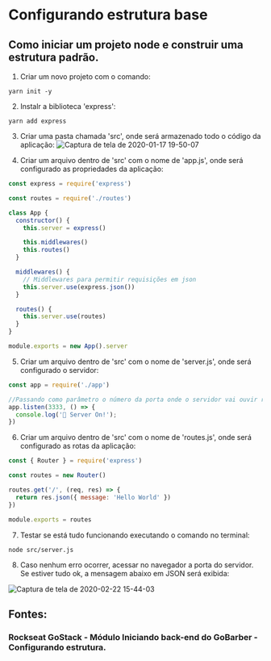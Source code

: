 # Configurando estrutura base
## Como iniciar um projeto node e construir uma estrutura padrão. 

1. Criar um novo projeto com o comando:
```
yarn init -y
```

2. Instalr a biblioteca 'express':
```
yarn add express
```

3. Criar uma pasta chamada 'src', onde será armazenado todo o código da aplicação:
![Captura de tela de 2020-01-17 19-50-07](https://user-images.githubusercontent.com/54601930/72651647-c00ee000-3962-11ea-8cd3-7d11f58d13a0.png)

4. Criar um arquivo dentro de 'src' com o nome de 'app.js', onde será configurado as propriedades da aplicação:
```javascript
const express = require('express')

const routes = require('./routes')

class App {
  constructor() {
    this.server = express()

    this.middlewares()
    this.routes()
  }

  middlewares() {
    // Middlewares para permitir requisições em json
    this.server.use(express.json())
  }

  routes() {
    this.server.use(routes)
  }
}

module.exports = new App().server
```

5. Criar um arquivo dentro de 'src' com o nome de 'server.js', onde será configurado o servidor:
```javascript
const app = require('./app')

//Passando como parâmetro o número da porta onde o servidor vai ouvir requisições.
app.listen(3333, () => {
  console.log('🦈️ Server On!');
})
```

6. Criar um arquivo dentro de 'src' com o nome de 'routes.js', onde será configurado as rotas da aplicação:
```javascript
const { Router } = require('express')

const routes = new Router()

routes.get('/', (req, res) => {
  return res.json({ message: 'Hello World' })
})

module.exports = routes
```
7. Testar se está tudo funcionando executando o comando no terminal:
```
node src/server.js 
```

8. Caso nenhum erro ocorrer, acessar no navegador a porta do servidor. Se estiver tudo ok, a mensagem abaixo em JSON será exibida:

![Captura de tela de 2020-02-22 15-44-03](https://user-images.githubusercontent.com/54601930/75097505-3c13cd80-558a-11ea-84f5-8a1a9f699434.png)

## Fontes: 
### Rockseat GoStack - Módulo Iniciando back-end do GoBarber - Configurando estrutura. 
